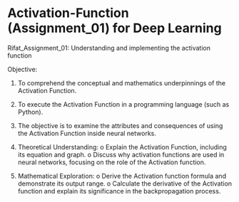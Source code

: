 # Activation-Function (Assignment_01) for Deep Learning
Rifat_Assignment_01: Understanding and implementing the activation function

Objective:
1. To comprehend the conceptual and mathematics underpinnings of the Activation Function.
2. To execute the Activation Function in a programming language (such as Python).
3. The objective is to examine the attributes and consequences of using the Activation Function
inside neural networks.<br>

1. Theoretical Understanding:
o Explain the Activation Function, including its equation and graph.
o Discuss why activation functions are used in neural networks, focusing on the role of the
Activation function.
2. Mathematical Exploration:
o Derive the Activation function formula and demonstrate its output range.
o Calculate the derivative of the Activation function and explain its significance in the
backpropagation process.
